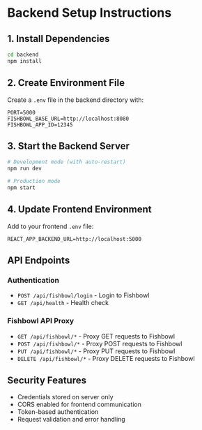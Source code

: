 # Backend Setup Instructions

## 1. Install Dependencies
```bash
cd backend
npm install
```

## 2. Create Environment File
Create a `.env` file in the backend directory with:
```
PORT=5000
FISHBOWL_BASE_URL=http://localhost:8080
FISHBOWL_APP_ID=12345
```

## 3. Start the Backend Server
```bash
# Development mode (with auto-restart)
npm run dev

# Production mode
npm start
```

## 4. Update Frontend Environment
Add to your frontend `.env` file:
```
REACT_APP_BACKEND_URL=http://localhost:5000
```

## API Endpoints

### Authentication
- `POST /api/fishbowl/login` - Login to Fishbowl
- `GET /api/health` - Health check

### Fishbowl API Proxy
- `GET /api/fishbowl/*` - Proxy GET requests to Fishbowl
- `POST /api/fishbowl/*` - Proxy POST requests to Fishbowl
- `PUT /api/fishbowl/*` - Proxy PUT requests to Fishbowl
- `DELETE /api/fishbowl/*` - Proxy DELETE requests to Fishbowl

## Security Features
- Credentials stored on server only
- CORS enabled for frontend communication
- Token-based authentication
- Request validation and error handling
